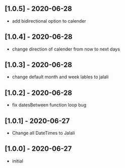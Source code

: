 ## [1.0.5] - 2020-06-28

* add bidirectional option to calender

## [1.0.4] - 2020-06-28

* change direction of calender from now to next days

## [1.0.3] - 2020-06-28

* change default month and week lables to jalali

## [1.0.2] - 2020-06-28

* fix datesBetween function loop bug

## [1.0.1] - 2020-06-27

* Change all DateTimes to Jalali

## [1.0.0] - 2020-06-27

* initial